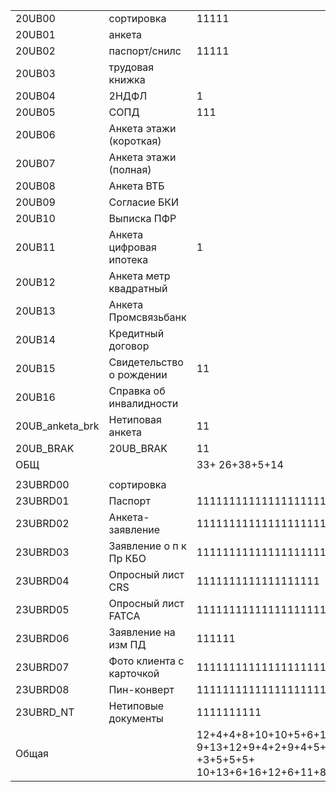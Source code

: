 |                 |                          |                                                                                                    |       |
| --------------- | ------------------------ | -------------------------------------------------------------------------------------------------- | ----- |
| 20UB00          | сортировка               | 11111                                                                                              | 5     |
| 20UB01          | анкета                   |                                                                                                    |       |
| 20UB02          | паспорт/снилс            | 11111                                                                                              | 5<br> |
| 20UB03          | трудовая книжка          |                                                                                                    |       |
| 20UB04          | 2НДФЛ                    | 1                                                                                                  | 1     |
| 20UB05          | СОПД                     | 111                                                                                                | 3     |
| 20UB06          | Анкета этажи (короткая)  |                                                                                                    |       |
| 20UB07          | Анкета этажи (полная)    |                                                                                                    |       |
| 20UB08          | Анкета ВТБ               |                                                                                                    |       |
| 20UB09          | Согласие БКИ             |                                                                                                    |       |
| 20UB10          | Выписка ПФР              |                                                                                                    |       |
| 20UB11          | Анкета цифровая ипотека  | 1                                                                                                  | 1     |
| 20UB12          | Анкета метр квадратный   |                                                                                                    |       |
| 20UB13          | Анкета Промсвязьбанк     |                                                                                                    |       |
| 20UB14          | Кредитный договор        |                                                                                                    |       |
| 20UB15          | Свидетельство о рождении | 11                                                                                                 | 2     |
| 20UB16          | Справка об инвалидности  |                                                                                                    |       |
| 20UB_anketa_brk | Нетиповая анкета         | 11                                                                                                 | 2     |
| 20UB_BRAK       | 20UB_BRAK                | 11                                                                                                 | 2     |
| ОБЩ             |                          | 33+ 26+38+5+14                                                                                     | 116   |
|                 |                          |                                                                                                    |       |
| 23UBRD00        | сортировка               |                                                                                                    |       |
| 23UBRD01        | Паспорт                  | 111111111111111111111111111111111111111                                                            | 39    |
| 23UBRD02        | Анкета-заявление         | 1111111111111111111111                                                                             | 22    |
| 23UBRD03        | Заявление о п к Пр КБО   | 11111111111111111111111111111111111111                                                             | 38    |
| 23UBRD04        | Опросный лист CRS        | 1111111111111111111                                                                                | 19    |
| 23UBRD05        | Опросный лист FATCA      | 1111111111111111111111111111111                                                                    | 31    |
| 23UBRD06        | Заявление на изм ПД      | 111111                                                                                             | 6     |
| 23UBRD07        | Фото клиента с карточкой | 11111111111111111111111                                                                            | 23    |
| 23UBRD08        | Пин-конверт              | 1111111111111111111111111                                                                          | 25    |
| 23UBRD_NT       | Нетиповые документы      | 1111111111                                                                                         | 10    |
| Общая           |                          | 12+4+4+8+10+10+5+6+13+11+7+ 9+13+12+9+4+2+9+4+5+4+6<br>+3+5+5+5+<br>10+13+6+16+12+6+11+8+18+17+2+8 | 312   |
